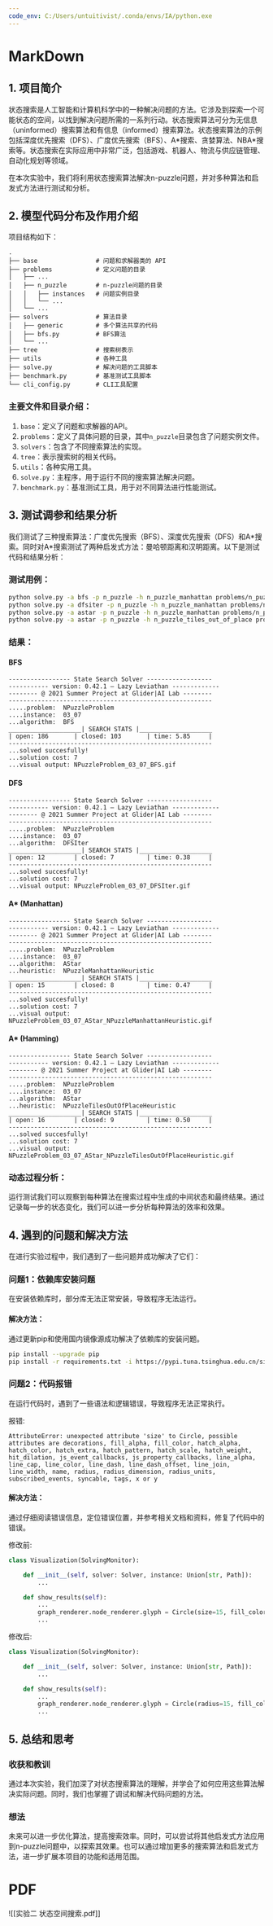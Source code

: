 ```yaml
---
code_env: C:/Users/untuitivist/.conda/envs/IA/python.exe
---
```


# MarkDown


## 1. 项目简介

状态搜索是人工智能和计算机科学中的一种解决问题的方法。它涉及到探索一个可能状态的空间，以找到解决问题所需的一系列行动。状态搜索算法可分为无信息（uninformed）搜索算法和有信息（informed）搜索算法。状态搜索算法的示例包括深度优先搜索（DFS）、广度优先搜索（BFS）、A\*搜索、贪婪算法、NBA\*搜索等。状态搜索在实际应用中非常广泛，包括游戏、机器人、物流与供应链管理、自动化规划等领域。

在本次实验中，我们将利用状态搜索算法解决n-puzzle问题，并对多种算法和启发式方法进行测试和分析。

## 2. 模型代码分布及作用介绍

项目结构如下：
```
.
├── base                # 问题和求解器类的 API
├── problems            # 定义问题的目录
│   ├── ...
│   ├── n_puzzle        # n-puzzle问题的目录
│   │   ├── instances   # 问题实例目录
│   │   └── ...
│   └── ...
├── solvers             # 算法目录
│   ├── generic         # 多个算法共享的代码
│   ├── bfs.py          # BFS算法
│   └── ...
├── tree                # 搜索树表示
├── utils               # 各种工具
├── solve.py            # 解决问题的工具脚本
├── benchmark.py        # 基准测试工具脚本
└── cli_config.py       # CLI工具配置
```

### 主要文件和目录介绍：
1. `base`：定义了问题和求解器的API。
2. `problems`：定义了具体问题的目录，其中`n_puzzle`目录包含了问题实例文件。
3. `solvers`：包含了不同搜索算法的实现。
4. `tree`：表示搜索树的相关代码。
5. `utils`：各种实用工具。
6. `solve.py`：主程序，用于运行不同的搜索算法解决问题。
7. `benchmark.py`：基准测试工具，用于对不同算法进行性能测试。

## 3. 测试调参和结果分析

我们测试了三种搜索算法：广度优先搜索（BFS）、深度优先搜索（DFS）和A\*搜索。同时对A\*搜索测试了两种启发式方法：曼哈顿距离和汉明距离。以下是测试代码和结果分析：

### 测试用例：
```bash
python solve.py -a bfs -p n_puzzle -h n_puzzle_manhattan problems/n_puzzle/instances/03_07.txt
python solve.py -a dfsiter -p n_puzzle -h n_puzzle_manhattan problems/n_puzzle/instances/03_07.txt
python solve.py -a astar -p n_puzzle -h n_puzzle_manhattan problems/n_puzzle/instances/03_07.txt
python solve.py -a astar -p n_puzzle -h n_puzzle_tiles_out_of_place problems/n_puzzle/instances/03_07.txt
```

### 结果：
#### BFS
```shell
----------------- State Search Solver ------------------
----------- version: 0.42.1 — Lazy Leviathan -------------
-------- @ 2021 Summer Project at Glider|AI Lab --------
--------------------------------------------------------
.....problem:  NPuzzleProblem
....instance:  03_07
...algorithm:  BFS
____________________| SEARCH STATS |____________________
| open: 186       | closed: 103       | time: 5.85     |
--------------------------------------------------------
...solved succesfully!
...solution cost: 7
...visual output: NPuzzleProblem_03_07_BFS.gif
```

#### DFS
```shell
----------------- State Search Solver ------------------
----------- version: 0.42.1 — Lazy Leviathan -------------
-------- @ 2021 Summer Project at Glider|AI Lab --------
--------------------------------------------------------
.....problem:  NPuzzleProblem
....instance:  03_07
...algorithm:  DFSIter
____________________| SEARCH STATS |____________________
| open: 12        | closed: 7         | time: 0.38     |
--------------------------------------------------------
...solved succesfully!
...solution cost: 7
...visual output: NPuzzleProblem_03_07_DFSIter.gif
```

#### A* (Manhattan)
```shell
----------------- State Search Solver ------------------
----------- version: 0.42.1 — Lazy Leviathan -------------
-------- @ 2021 Summer Project at Glider|AI Lab --------
--------------------------------------------------------
.....problem:  NPuzzleProblem
....instance:  03_07
...algorithm:  AStar
...heuristic:  NPuzzleManhattanHeuristic
____________________| SEARCH STATS |____________________
| open: 15        | closed: 8         | time: 0.47     |
--------------------------------------------------------
...solved succesfully!
...solution cost: 7
...visual output: NPuzzleProblem_03_07_AStar_NPuzzleManhattanHeuristic.gif
```

#### A* (Hamming)
```shell
----------------- State Search Solver ------------------
----------- version: 0.42.1 — Lazy Leviathan -------------
-------- @ 2021 Summer Project at Glider|AI Lab --------
--------------------------------------------------------
.....problem:  NPuzzleProblem
....instance:  03_07
...algorithm:  AStar
...heuristic:  NPuzzleTilesOutOfPlaceHeuristic
____________________| SEARCH STATS |____________________
| open: 16        | closed: 9         | time: 0.50     |
--------------------------------------------------------
...solved succesfully!
...solution cost: 7
...visual output: NPuzzleProblem_03_07_AStar_NPuzzleTilesOutOfPlaceHeuristic.gif
```


### 动态过程分析：
运行测试我们可以观察到每种算法在搜索过程中生成的中间状态和最终结果。通过记录每一步的状态变化，我们可以进一步分析每种算法的效率和效果。

## 4. 遇到的问题和解决方法

在进行实验过程中，我们遇到了一些问题并成功解决了它们：

### 问题1：依赖库安装问题
在安装依赖库时，部分库无法正常安装，导致程序无法运行。
#### 解决方法：
通过更新pip和使用国内镜像源成功解决了依赖库的安装问题。
```bash
pip install --upgrade pip
pip install -r requirements.txt -i https://pypi.tuna.tsinghua.edu.cn/simple
```

### 问题2：代码报错
在运行代码时，遇到了一些语法和逻辑错误，导致程序无法正常执行。

报错: 
```shell
AttributeError: unexpected attribute 'size' to Circle, possible attributes are decorations, fill_alpha, fill_color, hatch_alpha, hatch_color, hatch_extra, hatch_pattern, hatch_scale, hatch_weight, hit_dilation, js_event_callbacks, js_property_callbacks, line_alpha, line_cap, line_color, line_dash, line_dash_offset, line_join, line_width, name, radius, radius_dimension, radius_units, subscribed_events, syncable, tags, x or y
```
#### 解决方法：
通过仔细阅读错误信息，定位错误位置，并参考相关文档和资料，修复了代码中的错误。

修改前: 
```python
class Visualization(SolvingMonitor):

    def __init__(self, solver: Solver, instance: Union[str, Path]):
        ...

    def show_results(self):
        ...
        graph_renderer.node_renderer.glyph = Circle(size=15, fill_color=Spectral4[0])
        ...
```

修改后: 
```python
class Visualization(SolvingMonitor):

    def __init__(self, solver: Solver, instance: Union[str, Path]):
        ...

    def show_results(self):
        ...
        graph_renderer.node_renderer.glyph = Circle(radius=15, fill_color=Spectral4[0])
        ...
```
## 5. 总结和思考

### 收获和教训
通过本次实验，我们加深了对状态搜索算法的理解，并学会了如何应用这些算法解决实际问题。同时，我们也掌握了调试和解决代码问题的方法。

### 想法
未来可以进一步优化算法，提高搜索效率。同时，可以尝试将其他启发式方法应用到n-puzzle问题中，以探索其效果。也可以通过增加更多的搜索算法和启发式方法，进一步扩展本项目的功能和适用范围。

# PDF
![[实验二 状态空间搜索.pdf]]